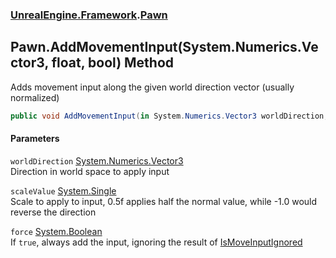 ### [UnrealEngine.Framework](./UnrealEngine-Framework.md 'UnrealEngine.Framework').[Pawn](./Pawn.md 'UnrealEngine.Framework.Pawn')
## Pawn.AddMovementInput(System.Numerics.Vector3, float, bool) Method
Adds movement input along the given world direction vector (usually normalized)  
```csharp
public void AddMovementInput(in System.Numerics.Vector3 worldDirection, float scaleValue=1f, bool force=false);
```
#### Parameters
<a name='UnrealEngine-Framework-Pawn-AddMovementInput(System-Numerics-Vector3_float_bool)-worldDirection'></a>
`worldDirection` [System.Numerics.Vector3](https://docs.microsoft.com/en-us/dotnet/api/System.Numerics.Vector3 'System.Numerics.Vector3')  
Direction in world space to apply input  
  
<a name='UnrealEngine-Framework-Pawn-AddMovementInput(System-Numerics-Vector3_float_bool)-scaleValue'></a>
`scaleValue` [System.Single](https://docs.microsoft.com/en-us/dotnet/api/System.Single 'System.Single')  
Scale to apply to input, 0.5f applies half the normal value, while -1.0 would reverse the direction  
  
<a name='UnrealEngine-Framework-Pawn-AddMovementInput(System-Numerics-Vector3_float_bool)-force'></a>
`force` [System.Boolean](https://docs.microsoft.com/en-us/dotnet/api/System.Boolean 'System.Boolean')  
If `true`, always add the input, ignoring the result of [IsMoveInputIgnored](./Controller-IsMoveInputIgnored.md 'UnrealEngine.Framework.Controller.IsMoveInputIgnored')  
  
